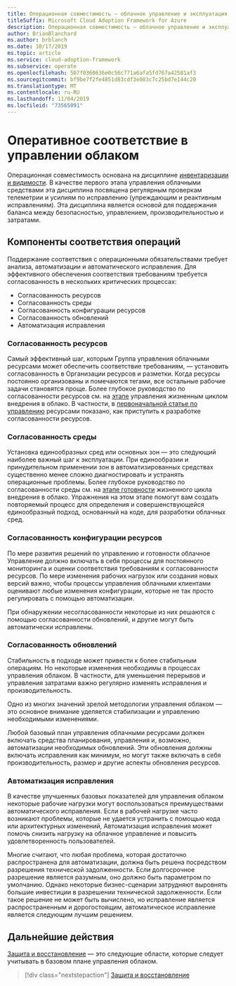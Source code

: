 ```yaml
---
title: Операционная совместимость — облачное управление и эксплуатация
titleSuffix: Microsoft Cloud Adoption Framework for Azure
description: Операционная совместимость — облачное управление и эксплуатация
author: BrianBlanchard
ms.author: brblanch
ms.date: 10/17/2019
ms.topic: article
ms.service: cloud-adoption-framework
ms.subservice: operate
ms.openlocfilehash: 507f0360636e0c56c771a6afa5fd767a42581af3
ms.sourcegitcommit: bf9be7f2fe4851d83cdf3e083c7c25bd7e144c20
ms.translationtype: MT
ms.contentlocale: ru-RU
ms.lasthandoff: 11/04/2019
ms.locfileid: "73565091"
---
```

# <a name="operational-compliance-in-cloud-management"></a>Оперативное соответствие в управлении облаком

Операционная совместимость основана на дисциплине [инвентаризации и видимости](./inventory.md). В качестве первого этапа управления облачными средствами эта дисциплина посвящена регулярным проверкам телеметрии и усилиям по исправлению (упреждающим и реактивным исправлениям). Эта дисциплина является основой для поддержания баланса между безопасностью, управлением, производительностью и затратами.

## <a name="components-of-operations-compliance"></a>Компоненты соответствия операций

Поддержание соответствия с операционными обязательствами требует анализа, автоматизации и автоматического исправления. Для эффективного обеспечения соответствия требованиям требуется согласованность в нескольких критических процессах:

- Согласованность ресурсов
- Согласованность среды
- Согласованность конфигурации ресурсов
- Согласованность обновлений
- Автоматизация исправления

### <a name="resource-consistency"></a>Согласованность ресурсов

Самый эффективный шаг, которым Группа управления облачными ресурсами может обеспечить соответствие требованиям, — установить согласованность в Организации ресурсов и разметки. Когда ресурсы постоянно организованы и помечаются тегами, все остальные рабочие задачи становятся проще. Более глубокое руководство по согласованности ресурсов см. на [этапе](../../govern/index.md) управления жизненным циклом внедрения в облако. В частности, в [первоначальной статье по управлению](../../govern/initial-foundation.md) ресурсами показано, как приступить к разработке согласованности ресурсов.

### <a name="environment-consistency"></a>Согласованность среды

Установка единообразных сред или основных зон — это следующий наиболее важный шаг к эксплуатации. При единообразии и принудительном применении зон в автоматизированных средствах существенно менее сложно диагностировать и устранять операционные проблемы. Более глубокое руководство по согласованности среды см. на [этапе готовности](../../ready/index.md) жизненного цикла внедрения в облако. Упражнения на этом этапе помогут вам создать повторяемый процесс для определения и совершенствующейся единообразный подход, основанный на коде, для разработки облачных сред.

### <a name="resource-configuration-consistency"></a>Согласованность конфигурации ресурсов

По мере развития решений по управлению и готовности облачное Управление должно включать в себя процессы для постоянного мониторинга и оценки соответствия требованиям к согласованности ресурсов. По мере изменения рабочих нагрузок или создания новых версий важно, чтобы процессы управления облачными клиентами оценивают любые изменения конфигурации, которые не так просто регулировать с помощью автоматизации.

При обнаружении несогласованности некоторые из них решаются с помощью согласованности обновлений, и другие могут быть автоматически исправлены.

### <a name="update-consistency"></a>Согласованность обновлений

Стабильность в подходе может привести к более стабильным операциям. Но некоторые изменения необходимы в процессах управления облаком. В частности, для уменьшения перерывов и управления затратами важно регулярно изменять исправления и производительность.

Одно из многих значений зрелой методологии управления облаком — это основное внимание уделяется стабилизации и управлению необходимыми изменениями.

Любой базовый план управления облачными ресурсами должен включать средства планирования, управления и, возможно, автоматизации необходимых обновлений. Эти обновления должны включать исправления как минимум, но могут также включать в себя производительность, размер и другие аспекты обновления ресурсов.

### <a name="remediation-automation"></a>Автоматизация исправления

В качестве улучшенных базовых показателей для управления облаком некоторые рабочие нагрузки могут воспользоваться преимуществами автоматического исправления. Если в рабочей нагрузке часто возникают проблемы, которые не удается устранить с помощью кода или архитектурных изменений, Автоматизация исправления может помочь снизить нагрузку на облачное управление и повысить удовлетворенность пользователей.

Многие считают, что любая проблема, которая достаточно распространена для автоматизации, должна быть решена посредством разрешения технической задолженности. Если долгосрочное разрешение является разумным, оно должно быть параметром по умолчанию. Однако некоторые бизнес-сценарии затрудняют выровнять большие инвестиции в разрешении технической задолженности. Если такое решение не может быть вычислено, но исправление является распространенным и дорогостоящим, автоматическое исправление является следующим лучшим решением.

## <a name="next-steps"></a>Дальнейшие действия

[Защита и восстановление](./protect.md) — это следующие области, которые следует учитывать в базовом плане управления облаком.

> [!div class="nextstepaction"]
> [Защита и восстановление](./protect.md)
